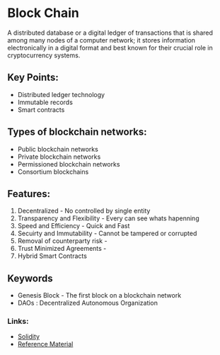 # Block Chain
 A distributed database or a digital ledger of transactions that is shared among many nodes of a computer network; it stores information electronically in a digital format and best known for their crucial role in cryptocurrency systems. 
 
## Key Points:
- Distributed ledger technology
- Immutable records
- Smart contracts

## Types of blockchain networks:
- Public blockchain networks
- Private blockchain networks
- Permissioned blockchain networks
- Consortium blockchains

## Features:
1) Decentralized - No controlled by single entity 
2) Transparency and Flexibility - Every can see whats hapenning 
3) Speed and Efficiency - Quick and Fast 
4) Secuirty and Immutability - Cannot be tampered or corrupted 
5) Removal of counterparty risk - 
6) Trust Minimized Agreements - 
7) Hybrid Smart Contracts 

## Keywords
- Genesis Block - The first block on a blockchain network
- DAOs : Decentralized Autonomous Organization



### Links:
- [Solidity](https://docs.soliditylang.org/en/v0.8.11/index.html)
- [Reference Material](https://github.com/smartcontractkit/full-blockchain-solidity-course-py)
